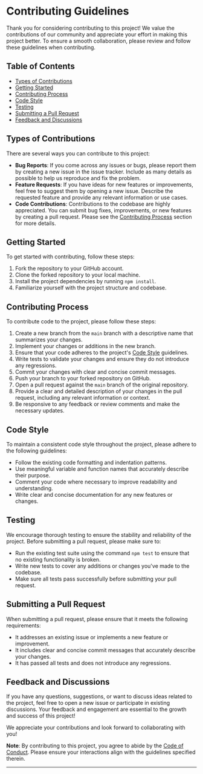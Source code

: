 # Contributing Guidelines

Thank you for considering contributing to this project! We value the contributions of our community and appreciate your effort in making this project better. To ensure a smooth collaboration, please review and follow these guidelines when contributing.

## Table of Contents

- [Types of Contributions](#types-of-contributions)
- [Getting Started](#getting-started)
- [Contributing Process](#contributing-process)
- [Code Style](#code-style)
- [Testing](#testing)
- [Submitting a Pull Request](#submitting-a-pull-request)
- [Feedback and Discussions](#feedback-and-discussions)

## Types of Contributions

There are several ways you can contribute to this project:

- **Bug Reports**: If you come across any issues or bugs, please report them by creating a new issue in the issue tracker. Include as many details as possible to help us reproduce and fix the problem.
- **Feature Requests**: If you have ideas for new features or improvements, feel free to suggest them by opening a new issue. Describe the requested feature and provide any relevant information or use cases.
- **Code Contributions**: Contributions to the codebase are highly appreciated. You can submit bug fixes, improvements, or new features by creating a pull request. Please see the [Contributing Process](#contributing-process) section for more details.

## Getting Started

To get started with contributing, follow these steps:

1. Fork the repository to your GitHub account.
1. Clone the forked repository to your local machine.
1. Install the project dependencies by running `npm install`.
1. Familiarize yourself with the project structure and codebase.

## Contributing Process

To contribute code to the project, please follow these steps:

1. Create a new branch from the `main` branch with a descriptive name that summarizes your changes.
1. Implement your changes or additions in the new branch.
1. Ensure that your code adheres to the project's [Code Style](#code-style) guidelines.
1. Write tests to validate your changes and ensure they do not introduce any regressions.
1. Commit your changes with clear and concise commit messages.
1. Push your branch to your forked repository on GitHub.
1. Open a pull request against the `main` branch of the original repository.
1. Provide a clear and detailed description of your changes in the pull request, including any relevant information or context.
1. Be responsive to any feedback or review comments and make the necessary updates.

## Code Style

To maintain a consistent code style throughout the project, please adhere to the following guidelines:

- Follow the existing code formatting and indentation patterns.
- Use meaningful variable and function names that accurately describe their purpose.
- Comment your code where necessary to improve readability and understanding.
- Write clear and concise documentation for any new features or changes.

## Testing

We encourage thorough testing to ensure the stability and reliability of the project. Before submitting a pull request, please make sure to:

- Run the existing test suite using the command `npm test` to ensure that no existing functionality is broken.
- Write new tests to cover any additions or changes you've made to the codebase.
- Make sure all tests pass successfully before submitting your pull request.

## Submitting a Pull Request

When submitting a pull request, please ensure that it meets the following requirements:

- It addresses an existing issue or implements a new feature or improvement.
- It includes clear and concise commit messages that accurately describe your changes.
- It has passed all tests and does not introduce any regressions.

## Feedback and Discussions

If you have any questions, suggestions, or want to discuss ideas related to the project, feel free to open a new issue or participate in existing discussions. Your feedback and engagement are essential to the growth and success of this project!

We appreciate your contributions and look forward to collaborating with you!

**Note**: By contributing to this project, you agree to abide by the [Code of Conduct](CODE_OF_CONDUCT.md). Please ensure your interactions align with the guidelines specified therein.

---
